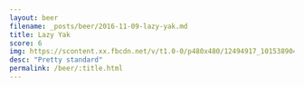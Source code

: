 ```yaml
---
layout: beer
filename: _posts/beer/2016-11-09-lazy-yak.md
title: Lazy Yak
score: 6
img: https://scontent.xx.fbcdn.net/v/t1.0-0/p480x480/12494917_10153890412913745_8466195884285998669_n.jpg?oh=255816c5fac9ca802e673fa0a5f7392a&oe=591BA04F
desc: "Pretty standard"
permalink: /beer/:title.html
---
```

